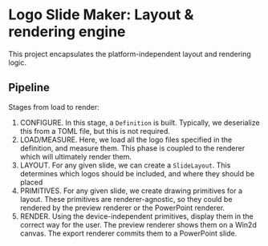 ﻿# Logo Slide Maker: Layout & rendering engine

This project encapsulates the platform-independent layout and rendering logic.

## Pipeline

Stages from load to render:

1. CONFIGURE. In this stage, a `Definition` is built. Typically, we deserialize this from a TOML file, but this is not required.
1. LOAD/MEASURE. Here, we load all the logo files specified in the definition, and measure them. This phase is coupled to the renderer which will ultimately render them.
1. LAYOUT. For any given slide, we can create a `SlideLayout`. This determines which logos should be included, and where they should be placed
1. PRIMITIVES. For any given slide, we create drawing primitives for a layout. These primitives are renderer-agnostic, so they could be rendered by the preview renderer or the PowerPoint renderer.
1. RENDER. Using the device-independent primitives, display them in the correct way for the user. The preview renderer shows them on a Win2d canvas. The export renderer commits them to a PowerPoint slide.
